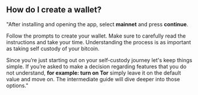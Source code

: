 ## How do I create a wallet?  
"After installing and opening the app, select **mainnet** and press **continue**.

Follow the prompts to create your wallet. Make sure to carefully read the instructions and
take your time. Understanding the process is as important as taking self custody of your
bitcoin.

Since you’re just starting out on your self-custody journey let's keep things simple. If
you’re asked to make a decision regarding features that you do not understand, **for
example: turn on Tor** simply leave it on the default value and move on. The intermediate
guide will dive deeper into those options."


